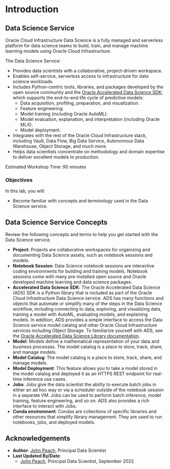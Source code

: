 # Introduction

## Data Science Service

Oracle Cloud Infrastructure Data Science is a fully managed and serverless platform for data science teams to build, train, and manage machine learning models using Oracle Cloud Infrastructure.

The Data Science Service:
* Provides data scientists with a collaborative, project-driven workspace.
* Enables self-service, serverless access to infrastructure for data science workloads.
* Includes Python-centric tools, libraries, and packages developed by the open source community and the [Oracle Accelerated Data Science SDK](https://docs.cloud.oracle.com/iaas/tools/ads-sdk/latest/index.html); which supports the end-to-end life cycle of predictive models:
    * Data acquisition, profiling, preparation, and visualization.
    * Feature engineering.
    * Model training (including Oracle AutoML).
    * Model evaluation, explanation, and interpretation (including Oracle MLX).
    * Model deployment.
* Integrates with the rest of the Oracle Cloud Infrastructure stack, including Vault, Data Flow, Big Data Service, Autonomous Data Warehouse, Object Storage, and much more.
* Helps data scientists concentrate on methodology and domain expertise to deliver excellent models to production.

Estimated Workshop Time: 90 minutes

### Objectives

In this lab, you will:
* Become familiar with concepts and terminology used in the Data Science service.

## Data Science Service Concepts

Review the following concepts and terms to help you get started with the Data Science service.

* **Project**: Projects are collaborative workspaces for organizing and documenting Data Science assets, such as notebook sessions and models.
* **Notebook Session**: Data Science notebook sessions are interactive coding environments for building and training models. Notebook sessions come with many pre-installed open source and Oracle developed machine learning and data science packages.
* **Accelerated Data Science SDK**: The Oracle Accelerated Data Science (ADS) SDK is a Python library that is included as part of the Oracle Cloud Infrastructure Data Science service. ADS has many functions and objects that automate or simplify many of the steps in the Data Science workflow, including connecting to data, exploring, and visualizing data, training a model with AutoML, evaluating models, and explaining models. In addition, ADS provides a simple interface to access the Data Science service model catalog and other Oracle Cloud Infrastructure services including Object Storage. To familiarize yourself with ADS, see the [Oracle Accelerated Data Science Library documentation](https://docs.cloud.oracle.com/iaas/tools/ads-sdk/latest/index.html).
* **Model**: Models define a mathematical representation of your data and business processes. The model catalog is a place to store, track, share, and manage models.
* **Model Catalog**: The model catalog is a place to store, track, share, and manage models.
* **Model Deployment**: This feature allows you to take a model stored in the model catalog and deployed it as an HTTPS REST endpoint for real-time inference use cases.
* **Jobs**: Jobs give the data scientist the ability to execute batch jobs in either an ad hoc way or via a scheduler outside of the notebook session in a separate VM. Jobs can be used to perform batch inference, model training, feature engineering, and so on. ADS also provides a rich interface to interact with Jobs.
* **Conda environment**: Condas are collections of specific libraries and other resources that simplify library management. They are used to run notebooks, jobs, and deployed models.


## Acknowledgements

* **Author**: [John Peach](https://www.linkedin.com/in/jpeach/), Principal Data Scientist
* **Last Updated By/Date**: 
    * [John Peach](https://www.linkedin.com/in/jpeach/), Principal Data Scientist, September 2022

